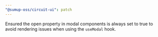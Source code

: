 ```yaml
---
"@sumup-oss/circuit-ui": patch
---
```


Ensured the open property in modal components is always set to true to avoid rendering issues when using the `useModal` hook.
